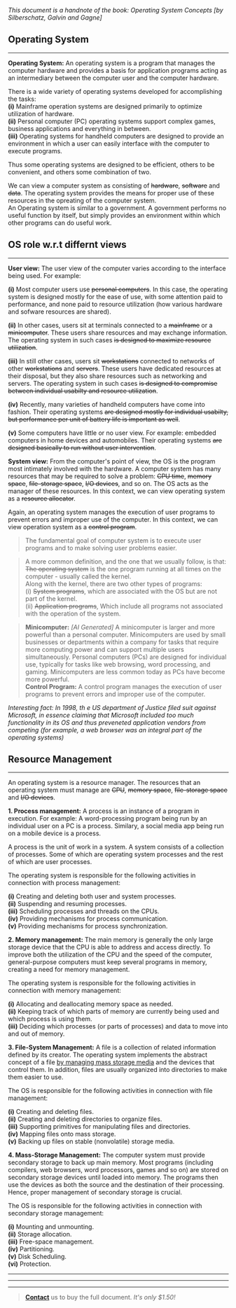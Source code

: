*This document is a handnote of the book: Operating System Concepts [by Silberschatz, Galvin and Gagne]*

## Operating System
---

**Operating System:** An operating system is a program that manages the computer hardware and provides a basis for application programs acting as an intermediary between the computer user and the computer hardware.

There is a wide variety of operating systems developed for accomplishing the tasks:  
**(i)** Mainframe operation systems are designed primarily to optimize utilization of hardware.  
**(ii)** Personal computer (PC) operating systems support complex games, business applications and everything in between.  
**(iii)** Operating systems for handheld computers are designed to provide an environment in which a user can easily interface with the computer to execute programs.  

Thus some operating systems are designed to be efficient, others to be convenient, and others some combination of two.

We can view a computer system as consisting of ~~hardware~~, ~~software~~ and ~~data~~. The operating system provides the means for proper use of these resources in the opreating of the computer system.  
An Operating system is similar to a government. A government performs no useful function by itself, but simply provides an environment within which other programs can do useful work.


## OS role w.r.t differnt views
---

**User view:** The user view of the computer varies according to the interface being used. For example:

**(i)** Most computer users use ~~personal computers~~. In this case, the operating system is designed mostly for the ease of use, with some attention paid to performance, and none paid to resource utilization (how various hardware and sofware resources are shared).

**(ii)** In other cases, users sit at terminals connected to a ~~mainframe~~ or a ~~minicomputer~~. These users share resources and may exchange information. The operating system in such cases ~~is designed to maximize resource utilization~~.

**(iii)** In still other cases, users sit ~~workstations~~ connected to networks of other ~~workstations~~ and ~~servers~~. These users have dedicated resources at their disposal, but they also share resources such as networking and servers. The operating system in such cases ~~is designed to compromise between individual usabilty and resource utilization~~.

**(iv)** Recently, many varieties of handheld computers have come into fashion. Their operating systems ~~are designed mostly for individual usabilty, but performance per unit of battery life is important as well~~.

**(v)** Some computers have little or no user view. For example: embedded computers in home devices and automobiles. Their operating systems ~~are designed basically to run without user intervention~~.

**System view:** From the computer's point of view, the OS is the program most intimately involved with the hardware. A computer system has many resources that may be required to solve a problem: ~~CPU time~~, ~~memory space~~, ~~file-storage space~~, ~~I/O devices~~, and so on. The OS acts as the manager of these resources. In this context, we can view operating system as a ~~resource allocator~~.

Again, an operating system manages the execution of user programs to prevent errors and improper use of the computer. In this context, we can view operation system as a ~~control program~~.

> The fundamental goal of computer system is to execute user programs and to make solving user problems easier.

> A more common definition, and the one that we usually follow, is that:  
~~The operating system~~ is the one program running at all times on the computer - usually called the kernel.  
Along with the kernel, there are two other types of programs:  
(i) ~~System programs~~, which are associated with the OS but are not part of the kernel.  
(ii) ~~Application programs~~, Which include all programs not associated with the operation of the system.

> **Minicomputer:** *[AI Generated]* A minicomputer is larger and more powerful than a personal computer. Minicomputers are used by small businesses or departments within a company for tasks that require more computing power and can support multiple users simultaneously. Personal computers (PCs) are designed for individual use, typically for tasks like web browsing, word processing, and gaming. Minicomputers are less common today as PCs have become more powerful.  
**Control Program:** A control program manages the execution of user programs to prevent errors and improper use of the computer.

*Interesting fact: In 1998, th e US department of Justice filed suit against Microsoft, in essence claiming that Microsoft included too much functionality in its OS and thus preveneted application vendors from competing (for example, a web browser was an integral part of the operating systems)*

## Resource Management
---

An operating system is a resource manager. The resources that an operating system must manage are ~~CPU~~, ~~memory space~~, ~~file-storage space~~ and ~~I/O devices~~.

**1. Process management:** A process is an instance of a program in execution. For example: A word-processing program being run by an individual user on a PC is a process. Similary, a social media app being run on a mobile device is a process.

A process is the unit of work in a system. A system consists of a collection of processes. Some of which are operating system processes and the rest of which are  user processes.

The operating system is responsible for the following activities in connection with process management:

**(i)** Creating and deleting both user and system processes.  
**(ii)** Suspending and resuming processes.  
**(iii)** Scheduling processes and threads on the CPUs.  
**(iv)** Providing mechanisms for process communication.  
**(v)** Providing mechanisms for process synchronization.

**2. Memory management:** The main memory is generally the only large storage device that the CPU is able to address and access directly. To improve both the utilization of the CPU and the speed of the computer, general-purpose computers must keep several programs in memory, creating a need for memory management.

The operating system is responsible for the following activities in connection with memory management:

**(i)** Allocating and deallocating memory space as needed.  
**(ii)** Keeping track of which parts of memory are currently being used and which process is using them.  
**(iii)** Deciding which processes (or parts of processes) and data to move into and out of memory.

**3. File-System Management:** A file is a collection of related information defined by its creator. The operating system implements the abstract concept of a file <u>by managing mass storage media</u> and the devices that control them. In addition, files are usually organized into directories to make them easier to use.

The OS is responsible for the following activities in connection with file management:

**(i)** Creating and deleting files.  
**(ii)** Creating and deleting directories to organize files.  
**(iii)** Supporting primitives for manipulating files and directories.  
**(iv)** Mapping files onto mass storage.  
**(v)** Backing up files on stable (nonvolatile) storage media.  

**4. Mass-Storage Management:** The computer system must provide secondary storage to back up main memory. Most programs (including compilers, web browsers, word processors, games and so on) are stored on secondary storage devices until loaded into memory. The programs then use the devices as both the source and the destination of their processing. Hence, proper management of secondary storage is crucial.

The OS is responsible for the following activities in connection with secondary storage management:

**(i)** Mounting and unmounting.  
**(ii)** Storage allocation.  
**(iii)** Free-space management.  
**(iv)** Partitioning.  
**(v)** Disk Scheduling.  
**(vi)** Protection.

---
---
---

> [**Contact**](https://tawk.to/chat/66893d23eaf3bd8d4d18d232/1i241dlbj) us to buy the full document. *It's only $1.50!*